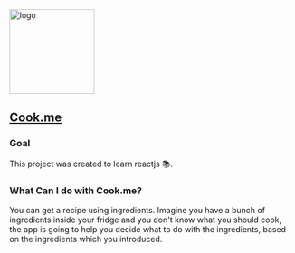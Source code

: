 
<img src="https://github.com/nbentoneves/cookme/blob/master/src/assets/images/chef.png" width="150" alt="logo">

## [Cook.me](https://cook-me-web.herokuapp.com/)

### Goal

This project was created to learn reactjs 📚.

### What Can I do with Cook.me?

You can get a recipe using ingredients. 
Imagine you have a bunch of ingredients inside your fridge and you don't know what you should cook, 
the app is going to help you decide what to do with the ingredients, based on the ingredients which you introduced.
